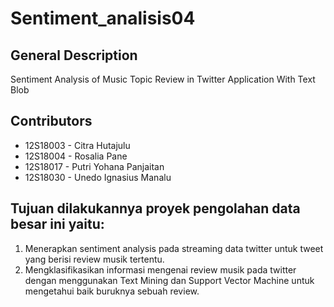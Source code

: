 # Sentiment_analisis04

## General Description 
Sentiment Analysis of Music Topic Review in Twitter Application With Text Blob

## Contributors 
+ 12S18003 - Citra Hutajulu 
+ 12S18004 - Rosalia Pane 
+ 12S18017 - Putri Yohana Panjaitan
+ 12S18030 - Unedo Ignasius Manalu

## Tujuan dilakukannya proyek pengolahan data besar ini yaitu:
1. Menerapkan sentiment analysis pada streaming data twitter untuk tweet yang berisi review musik tertentu.
2. Mengklasifikasikan informasi mengenai review musik pada twitter dengan menggunakan Text Mining dan Support Vector Machine untuk mengetahui baik buruknya sebuah review.
